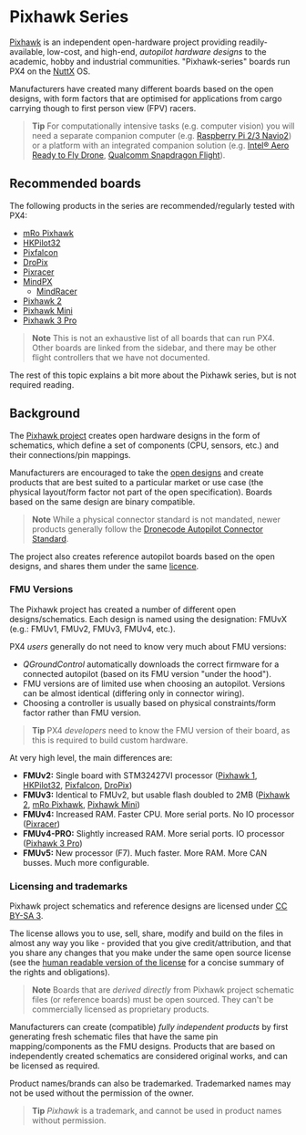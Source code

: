 # Pixhawk Series

[Pixhawk](https://pixhawk.org/) is an independent open-hardware project providing readily-available, low-cost, and high-end, *autopilot 
hardware designs* to the academic, hobby and industrial communities. "Pixhawk-series" boards run PX4 on the [NuttX](http://nuttx.org) OS. 

Manufacturers have created many different boards based on the open designs, with form factors that are optimised for applications from cargo carrying though to first person view (FPV) racers.

> **Tip** For computationally intensive tasks (e.g. computer vision) you will need a separate companion computer (e.g. [Raspberry Pi 2/3 Navio2](../flight_controller/raspberry_pi_navio2.md)) or a platform with an integrated companion solution (e.g. [Intel® Aero Ready to Fly Drone](../flight_controller/intel_aero.md), [Qualcomm Snapdragon Flight](../flight_controller/snapdragon_flight.md)).

## Recommended boards

The following products in the series are recommended/regularly tested with PX4:

* [mRo Pixhawk](../flight_controller/mro_pixhawk.md)
* [HKPilot32](../flight_controller/HKPilot32.md)
* [Pixfalcon](../flight_controller/pixfalcon.md)
* [DroPix](../flight_controller/dropix.md)
* [Pixracer](../flight_controller/pixracer.md)
* [MindPX](../flight_controller/mindpx.md)
  * [MindRacer](../flight_controller/mindracer.md)
* [Pixhawk 2](../flight_controller/pixhawk-2.md)
* [Pixhawk Mini](../flight_controller/pixhawk_mini.md)
* [Pixhawk 3 Pro](../flight_controller/pixhawk3_pro.md)

> **Note** This is not an exhaustive list of all boards that can run PX4. Other boards are linked from the sidebar, and there may be other flight controllers that we have not documented.

<!-- 

<a href="pixhawk_mini.md" title="Pixhawk Mini"><img src="../../images/pixhawk_mini_hero.jpg" width="180px" /></a> <a href="pixracer.md" title="Pixracer"><img src="../../images/pixracer_wifi.jpg" width="180px" /></a> <a href="pixhawk-2.md" title="Pixhawk 2"><img src="../../images/pixhawk2_cube_hero.jpg" width="180px" /></a> <a href="mro_pixhawk.md" title="Pixhawk 1/mRo Pixhawk"><img src="../../images/flight_controller/mro_pixhawk.jpg" width="180px" /></a> <a href="pixfalcon.md" title="Pixfalcon"><img src="../../images/flight_controller/pixfalcon_flight_controller_high.jpg" width="180px" /></a> <a href="HKPilot32.md" title="HKPilot32"><img src="../../images/flight_controller/dropix/dropix_flight_controller_hero.jpg" width="180px" /></a> <a href="dropix.md" title="Dropix"><img src="../../images/hkpilot32_flight_controller.jpg" width="180px" /></a> <a href="mindpx.md" title="MindPX"><img src="../../assets/hardware/hardware-mindpx.png" width="180px" /></a> 

-->

The rest of this topic explains a bit more about the Pixhawk series, but is not required reading.

## Background

The [Pixhawk project](https://pixhawk.org/) creates open hardware designs in the form of schematics, which define a set of components (CPU, sensors, etc.) and their connections/pin mappings. 

Manufacturers are encouraged to take the [open designs](https://github.com/PX4/Hardware#hardware) and create products that are best suited to a particular market or use case (the physical layout/form factor not part of the open specification). Boards based on the same design are binary compatible.

> **Note** While a physical connector standard is not mandated, newer products generally follow the [Dronecode Autopilot Connector Standard](https://wiki.dronecode.org/workgroup/connectors/start).

The project also creates reference autopilot boards based on the open designs, and shares them under the same [licence](#licensing-and-trademarks).

### FMU Versions

The Pixhawk project has created a number of different open designs/schematics. Each design is named using the designation: FMUvX (e.g.: FMUv1, FMUv2, FMUv3, FMUv4, etc.). 

PX4 *users* generally do not need to know very much about FMU versions:
- *QGroundControl* automatically downloads the correct firmware for a connected autopilot (based on its FMU version "under the hood").
- FMU versions are of limited use when choosing an autopilot. Versions can be almost identical (differing only in connector wiring).
- Choosing a controller is usually based on physical constraints/form factor rather than FMU version. 

> **Tip** PX4 *developers* need to know the FMU version of their board, as this is required to build custom hardware. 

At very high level, the main differences are:

- **FMUv2:** Single board with STM32427VI processor ([Pixhawk 1](../flight_controller/pixhawk.md), [HKPilot32](../flight_controller/HKPilot32.md), [Pixfalcon](../flight_controller/pixfalcon.md), [DroPix](../flight_controller/dropix.md))
- **FMUv3:** Identical to FMUv2, but usable flash doubled to 2MB ([Pixhawk 2](../flight_controller/pixhawk-2.md), [mRo Pixhawk](../flight_controller/mro_pixhawk.md), [Pixhawk Mini](../flight_controller/pixhawk_mini.md))
- **FMUv4:** Increased RAM. Faster CPU. More serial ports. No IO processor ([Pixracer](../flight_controller/pixracer.md))
- **FMUv4-PRO:** Slightly increased RAM. More serial ports. IO processor ([Pixhawk 3 Pro](../flight_controller/pixhawk3_pro.md))
- **FMUv5:** New processor (F7). Much faster. More RAM. More CAN busses. Much more configurable.

### Licensing and trademarks

Pixhawk project schematics and reference designs are licensed under [CC BY-SA 3](https://creativecommons.org/licenses/by-sa/3.0/legalcode).

The license allows you to use, sell, share, modify and build on the files in almost any way you like - provided that you give credit/attribution, and that you share any changes that you make under the same open source license (see the [human readable version of the license](https://creativecommons.org/licenses/by-sa/3.0/) for a concise summary of the rights and obligations).

> **Note** Boards that are *derived directly* from Pixhawk project schematic files (or reference boards) must be open sourced. They can't be commercially licensed as proprietary products.

Manufacturers can create (compatible) *fully independent products* by first generating fresh schematic files that have the same pin mapping/components as the FMU designs. Products that are based on independently created schematics are considered original works, and can be licensed as required.

Product names/brands can also be trademarked. Trademarked names may not be used without the permission of the owner. 

> **Tip** *Pixhawk* is a trademark, and cannot be used in product names without permission.

